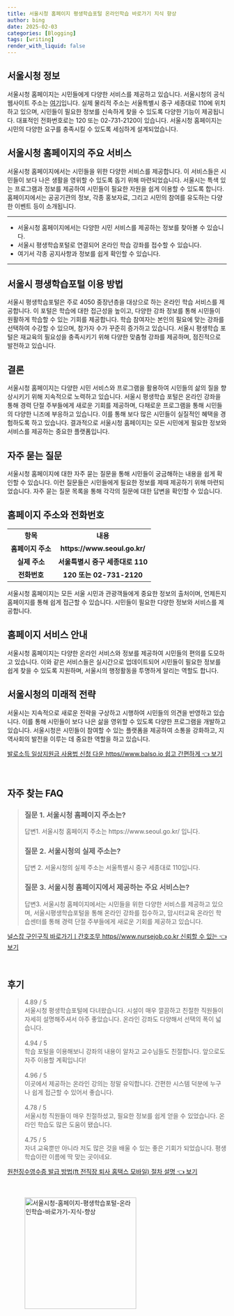 ```yaml
---
title: 서울시청 홈페이지 평생학습포털 온라인학습 바로가기 지식 향상
author: bing
date: 2025-02-03
categories: [Blogging]
tags: [writing]
render_with_liquid: false
---
```



<h2 id='서울시청_정보'>서울시청 정보</h2>

<p>서울시청 홈페이지는 시민들에게 다양한 서비스를 제공하고 있습니다. 서울시청의 공식 웹사이트 주소는 <a href="https://www.seoul.go.kr/">여기</a>입니다. 실제 물리적 주소는 서울특별시 중구 세종대로 110에 위치하고 있으며, 시민들이 필요한 정보를 신속하게 찾을 수 있도록 다양한 기능이 제공됩니다. 대표적인 전화번호로는 120 또는 02-731-2120이 있습니다. 서울시청 홈페이지는 시민의 다양한 요구를 충족시킬 수 있도록 세심하게 설계되었습니다.</p>

<h2 id='주요_서비스'>서울시청 홈페이지의 주요 서비스</h2>

<p>서울시청 홈페이지에서는 시민들을 위한 다양한 서비스를 제공합니다. 이 서비스들은 시민들이 보다 나은 생활을 영위할 수 있도록 돕기 위해 마련되었습니다. 서울시는 특색 있는 프로그램과 정보를 제공하여 시민들이 필요한 자원을 쉽게 이용할 수 있도록 합니다. 홈페이지에서는 공공기관의 정보, 각종 홍보자료, 그리고 시민의 참여를 유도하는 다양한 이벤트 등이 소개됩니다.</p>

<hr />

<ul>
    <li>서울시청 홈페이지에서는 다양한 시민 서비스를 제공하는 정보를 찾아볼 수 있습니다.</li>
    <li>서울시 평생학습포털로 연결되어 온라인 학습 강좌를 접수할 수 있습니다.</li>
    <li>여기서 각종 공지사항과 정보를 쉽게 확인할 수 있습니다.</li>
</ul>

<hr />

<h2 id='평생학습포털_이용방법'>서울시 평생학습포털 이용 방법</h2>

<p>서울시 평생학습포털은 주로 4050 중장년층을 대상으로 하는 온라인 학습 서비스를 제공합니다. 이 포털은 학습에 대한 접근성을 높이고, 다양한 강좌 정보를 통해 시민들이 원활하게 학습할 수 있는 기회를 제공합니다. 학습 참여자는 본인의 필요에 맞는 강좌를 선택하여 수강할 수 있으며, 참가자 수가 꾸준히 증가하고 있습니다. 서울시 평생학습 포털은 재교육의 필요성을 충족시키기 위해 다양한 맞춤형 강좌를 제공하며, 점진적으로 발전하고 있습니다.</p>

<h2 id='결론'>결론</h2>

<p>서울시청 홈페이지는 다양한 시민 서비스와 프로그램을 활용하여 시민들의 삶의 질을 향상시키기 위해 지속적으로 노력하고 있습니다. 서울시 평생학습 포털은 온라인 강좌을 통해 경력 단절 주부들에게 새로운 기회를 제공하며, 다채로운 프로그램을 통해 시민들의 다양한 니즈에 부응하고 있습니다. 이를 통해 보다 많은 시민들이 실질적인 혜택을 경험하도록 하고 있습니다. 결과적으로 서울시청 홈페이지는 모든 시민에게 필요한 정보와 서비스를 제공하는 중요한 플랫폼입니다.</p>

<h2 id='자주_묻는_질문'>자주 묻는 질문</h2>

<p>서울시청 홈페이지에 대한 자주 묻는 질문을 통해 시민들이 궁금해하는 내용을 쉽게 확인할 수 있습니다. 이런 질문들은 시민들에게 필요한 정보를 제때 제공하기 위해 마련되었습니다. 자주 묻는 질문 목록을 통해 각각의 질문에 대한 답변을 확인할 수 있습니다.</p>

<h2 id='홈페이지_주소와_전화번호'>홈페이지 주소와 전화번호</h2>

<table>
    <tr>
        <td style="text-align: center; height: 17px;"><b>항목</b></td>
        <td style="text-align: center; height: 17px;"><b>내용</b></td>
    </tr>
    <tr>
        <td style="text-align: center; height: 17px;"><b>홈페이지 주소</b></td>
        <td style="text-align: center; height: 17px;"><b>https://www.seoul.go.kr/</b></td>
    </tr>
    <tr>
        <td style="text-align: center; height: 17px;"><b>실제 주소</b></td>
        <td style="text-align: center; height: 17px;"><b>서울특별시 중구 세종대로 110</b></td>
    </tr>
    <tr>
        <td style="text-align: center; height: 17px;"><b>전화번호</b></td>
        <td style="text-align: center; height: 17px;"><b>120 또는 02-731-2120</b></td>
    </tr>
</table>

<p>서울시청 홈페이지는 모든 서울 시민과 관광객들에게 중요한 정보의 출처이며, 언제든지 홈페이지를 통해 쉽게 접근할 수 있습니다. 시민들이 필요한 다양한 정보와 서비스를 제공합니다.</p>

<h2 id='홈페이지_서비스_안내'>홈페이지 서비스 안내</h2>

<p>서울시청 홈페이지는 다양한 온라인 서비스와 정보를 제공하여 시민들의 편의를 도모하고 있습니다. 이와 같은 서비스들은 실시간으로 업데이트되어 시민들이 필요한 정보를 쉽게 찾을 수 있도록 지원하며, 서울시의 행정활동을 투명하게 알리는 역할도 합니다.</p>

<h2 id='서울시청의_미래적_전략'>서울시청의 미래적 전략</h2>

<p>서울시는 지속적으로 새로운 전략을 구상하고 시행하여 시민들의 의견을 반영하고 있습니다. 이를 통해 시민들이 보다 나은 삶을 영위할 수 있도록 다양한 프로그램을 개발하고 있습니다. 서울시청은 시민들이 참여할 수 있는 플랫폼을 제공하여 소통을 강화하고, 지역사회의 발전을 이루는 데 중요한 역할을 하고 있습니다.</p>


<p><a class="click-button" title="발로소득 일상지원금 사용법 신청 다운 https//www.balso.io 쉽고 간편하게" href="https://aptwhite.github.io/posts/%EB%B0%9C%EB%A1%9C%EC%86%8C%EB%93%9D-%EC%9D%BC%EC%83%81%EC%A7%80%EC%9B%90%EA%B8%88-%EC%82%AC%EC%9A%A9%EB%B2%95-%EC%8B%A0%EC%B2%AD-%EB%8B%A4%EC%9A%B4-httpswww.balso.io-%EC%89%BD%EA%B3%A0-%EA%B0%84%ED%8E%B8%ED%95%98%EA%B2%8C/" rel="dofollow">발로소득 일상지원금 사용법 신청 다운 https//www.balso.io 쉽고 간편하게 👈 보기</a></p><br>
<h2 id='자주_찾는_FAQ'>자주 찾는 FAQ</h2>
<div itemscope="" itemtype="https://schema.org/FAQPage"> 
<blockquote> 
<div itemscope="" itemprop="mainEntity" itemtype="https://schema.org/Question"> 
<h3 itemprop="name">질문 1. 서울시청 홈페이지 주소는?</h3> 
<div itemscope="" itemprop="acceptedAnswer" itemtype="https://schema.org/Answer"> 
<span itemprop="text"> 
<p>답변1. 서울시청 홈페이지 주소는 https://www.seoul.go.kr/ 입니다.</p> 
</span> 
</div> 
</div> 
<div itemscope="" itemprop="mainEntity" itemtype="https://schema.org/Question"> 
<h3 itemprop="name">질문 2. 서울시청의 실제 주소는?</h3> 
<div itemscope="" itemprop="acceptedAnswer" itemtype="https://schema.org/Answer"> 
<span itemprop="text"> 
<p>답변 2. 서울시청의 실제 주소는 서울특별시 중구 세종대로 110입니다.</p> 
</span> 
</div> 
</div> 
<div itemscope="" itemprop="mainEntity" itemtype="https://schema.org/Question"> 
<h3 itemprop="name">질문 3. 서울시청 홈페이지에서 제공하는 주요 서비스는?</h3> 
<div itemscope="" itemprop="acceptedAnswer" itemtype="https://schema.org/Answer"> 
<span itemprop="text"> 
<p>답변3. 서울시청 홈페이지에서는 시민들을 위한 다양한 서비스를 제공하고 있으며, 서울시평생학습포털을 통해 온라인 강좌를 접수하고, 맘시터교육 온라인 학습센터를 통해 경력 단절 주부들에게 새로운 기회를 제공하고 있습니다.</p> 
</span> 
</div> 
</div> 
</blockquote> 
</div>
<p><a class="click-button" title="널스잡 구인구직 바로가기ㅣ간호조무 https//www.nursejob.co.kr 신뢰할 수 있는" href="https://aptwhite.github.io/posts/%EB%84%90%EC%8A%A4%EC%9E%A1-%EA%B5%AC%EC%9D%B8%EA%B5%AC%EC%A7%81-%EB%B0%94%EB%A1%9C%EA%B0%80%EA%B8%B0%E3%85%A3%EA%B0%84%ED%98%B8%EC%A1%B0%EB%AC%B4-httpswww.nursejob.co.kr-%EC%8B%A0%EB%A2%B0%ED%95%A0-%EC%88%98-%EC%9E%88%EB%8A%94/" rel="dofollow">널스잡 구인구직 바로가기ㅣ간호조무 https//www.nursejob.co.kr 신뢰할 수 있는 👈 보기</a></p><br>
<h2 id='후기'>후기</h2>
<div itemscope itemtype="https://schema.org/Product">
  <blockquote>
  <div itemprop="review" itemscope itemtype="https://schema.org/Review">
      <div itemprop="reviewRating" itemscope itemtype="https://schema.org/Rating"> <span itemprop="ratingValue">4.89</span> / <span itemprop="bestRating">5</span> </div>
      <span itemprop="reviewBody">서울시청 평생학습포털에 다녀왔습니다. 시설이 매우 깔끔하고 친절한 직원들이 자세히 설명해주셔서 아주 좋았습니다. 온라인 강좌도 다양해서 선택의 폭이 넓습니다.</span>
  </div>
  <br>
  <div itemprop="review" itemscope itemtype="https://schema.org/Review">
      <div itemprop="reviewRating" itemscope itemtype="https://schema.org/Rating"> <span itemprop="ratingValue">4.94</span> / <span itemprop="bestRating">5</span> </div>
      <span itemprop="reviewBody">학습 포털을 이용해보니 강좌의 내용이 알차고 교수님들도 친절합니다. 앞으로도 자주 이용할 계획입니다!</span>
  </div>
  <br>
  <div itemprop="review" itemscope itemtype="https://schema.org/Review">
      <div itemprop="reviewRating" itemscope itemtype="https://schema.org/Rating"> <span itemprop="ratingValue">4.96</span> / <span itemprop="bestRating">5</span> </div>
      <span itemprop="reviewBody">이곳에서 제공하는 온라인 강의는 정말 유익합니다. 간편한 시스템 덕분에 누구나 쉽게 접근할 수 있어서 좋습니다.</span>
  </div>
  <br>
  <div itemprop="review" itemscope itemtype="https://schema.org/Review">
      <div itemprop="reviewRating" itemscope itemtype="https://schema.org/Rating"> <span itemprop="ratingValue">4.78</span> / <span itemprop="bestRating">5</span> </div>
      <span itemprop="reviewBody">서울시청 직원들이 매우 친절하셨고, 필요한 정보를 쉽게 얻을 수 있었습니다. 온라인 학습도 많은 도움이 됐습니다.</span>
  </div>
  <br>
  <div itemprop="review" itemscope itemtype="https://schema.org/Review">
      <div itemprop="reviewRating" itemscope itemtype="https://schema.org/Rating"> <span itemprop="ratingValue">4.75</span> / <span itemprop="bestRating">5</span> </div>
      <span itemprop="reviewBody">자녀 교육뿐만 아니라 저도 많은 것을 배울 수 있는 좋은 기회가 되었습니다. 평생학습이란 이름에 딱 맞는 곳이네요.</span>
  </div>
  </blockquote>
</div>
<p><a class="click-button" title="원천징수영수증 발급 방법(ft 전직장 퇴사 홈택스 모바일) 절차 설명" href="https://aptwhite.github.io/posts/%EC%9B%90%EC%B2%9C%EC%A7%95%EC%88%98%EC%98%81%EC%88%98%EC%A6%9D-%EB%B0%9C%EA%B8%89-%EB%B0%A9%EB%B2%95(ft-%EC%A0%84%EC%A7%81%EC%9E%A5-%ED%87%B4%EC%82%AC-%ED%99%88%ED%83%9D%EC%8A%A4-%EB%AA%A8%EB%B0%94%EC%9D%BC)-%EC%A0%88%EC%B0%A8-%EC%84%A4%EB%AA%85/" rel="dofollow">원천징수영수증 발급 방법(ft 전직장 퇴사 홈택스 모바일) 절차 설명 👈 보기</a></p><br>
<figure class="image"><img src="https://aptwhite.github.io/assets/img/thumbnail/서울시청-홈페이지-평생학습포털-온라인학습-바로가기-지식-향상.webp" alt="서울시청-홈페이지-평생학습포털-온라인학습-바로가기-지식-향상" width="256" height="256"></figure>